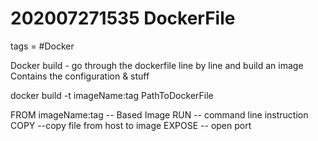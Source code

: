 # 202007271535 DockerFile
tags = #Docker

Docker build - go through the dockerfile line by line and build an image
Contains the configuration & stuff

docker build -t imageName:tag PathToDockerFile

FROM imageName:tag   -- Based Image
RUN -- command line instruction
COPY --copy file from host to image
EXPOSE -- open port
